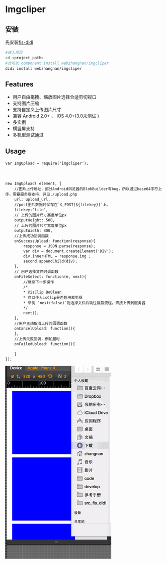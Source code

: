 # Imgcliper


## 安装

先安装[fis-didi](https://github.com/webzhangnan/fis-didi)

```bash
#进入项目
cd <project_path>
#也可以 component install webzhangnan/imgcliper 
didi install webzhangnan/imgcliper
```



## Features

- 用户自由拖拽、缩放图片选择合适剪切视口
- 支持图片压缩
- 支持自定义上传图片尺寸
- 兼容 Android 2.0+ 、 iOS 4.0+(3.0未测试	)
- 多实例
- 横竖屏支持
- 多机型测试通过


## Usage

```
var ImgUpload = require('imgcliper');



new ImgUpload( element, {
	//图片上传地址，部分Android浏览器的BlobBuilder有bug，所以通过base64字符上传，需要服务端支持，详见./upload.php
	url: upload_url,
	//post图片数据时保存在`$_POST[${filekey}]`上。
	filekey:'file',
	// 上传的图片尺寸高度单位px
	outputHeight: 500,
	// 上传的图片尺寸宽度单位px
	outputWidth: 800,
	//上传成功回调函数
	onSuccessUpload: function(response){
		response = JSON.parse(response);
		var div = document.createElement('DIV');
		div.innerHTML = response.img ;
		second.appendChild(div);
	},
	// 用户选择文件时调函数
	onFileSelect: function(e, next){
		//继续下一步操作
		/*
		* @isClip Bo0lean
		* 可以传入isClip是否启用裁剪框
		* 举例 `next(false)`则选择文件后跳过裁剪流程，直接上传到服务器
		*/
		next();
	},
	//用户主动取消上传的回调函数
	onCancelUpload: function(){
	},
	//上传失败回调，例如超时
	onFailedUpload: function(){
		
	}
});

```


![图片演示](./2.gif)